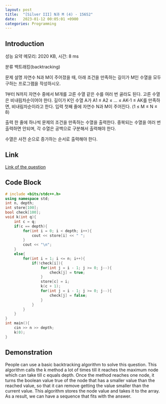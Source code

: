 ```yaml
---
layout: post
title:  "[Silver III] N과 M (4) - 15652"
date:   2023-01-12 00:05:01 +0900
categories: Programming
---
```


## Introduction

성능 요약
메모리: 2020 KB, 시간: 8 ms

분류
백트래킹(backtracking)

문제 설명
자연수 N과 M이 주어졌을 때, 아래 조건을 만족하는 길이가 M인 수열을 모두 구하는 프로그램을 작성하시오.

1부터 N까지 자연수 중에서 M개를 고른 수열
같은 수를 여러 번 골라도 된다.
고른 수열은 비내림차순이어야 한다.
길이가 K인 수열 A가 A1 ≤ A2 ≤ ... ≤ AK-1 ≤ AK를 만족하면, 비내림차순이라고 한다.
입력
첫째 줄에 자연수 N과 M이 주어진다. (1 ≤ M ≤ N ≤ 8)

출력
한 줄에 하나씩 문제의 조건을 만족하는 수열을 출력한다. 중복되는 수열을 여러 번 출력하면 안되며, 각 수열은 공백으로 구분해서 출력해야 한다.

수열은 사전 순으로 증가하는 순서로 출력해야 한다.

## Link

[Link of the question](https://www.acmicpc.net/problem/15652)

## Code Block

```c++
# include <bits/stdc++.h>
using namespace std;
int n, depth;
int store[100];
bool check[100];
void k(int q){
    int c = q;
    if(c == depth){
        for(int i = 0; i < depth; i++){
            cout << store[i] << " ";
        }
        cout << "\n";
    }
    else{
        for(int i = 1; i <= n; i++){
            if(!check[i]){
                for(int j = i - 1; j >= 0; j--){
                    check[j] = true;
                }
                store[c] = i;
                k(c + 1);
                for(int j = i - 1; j >= 0; j--){
                    check[j] = false;
                }
            }
        }
    }
}
int main(){
    cin >> n >> depth;
    k(0);
}
```

## Demonstration

People can use a basic backtracking algorithm to solve this question. This algorithm calls the k method a lot of times till it reaches the maximum node which can take till c equals depth. Once the method reaches one node, it turns the boolean value true of the node that has a smaller value than the reached value, so that it can remove getting the value smaller than the current value. This algorithm stores the node value and takes it to the array. As a result, we can have a sequence that fits with the answer.
